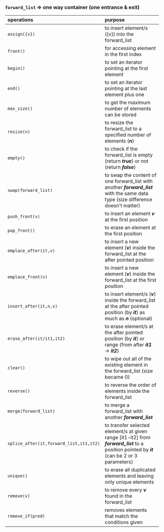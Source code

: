 ### `forward_list` &rArr; one way container (one entrance & exit) 

| operations | purpose |
|:---|:---|
`assign({v})` | to insert element/s ({v}) into the forward_list
`front()`| for accessing element in the first index
`begin()` | to set an iterator pointing at the first element
`end()` | to set an iterator pointing at the last element plus one
`max_size()` | to get the maximum number of elements can be stored
`resize(n)` | to resize the forward_list to a specified number of elements (***n***)
`empty()` | to check if the forward_list is empty (return ***true***) or not (return ***false***)
`swap(forward_list)` | to swap the content of one forward_list with another ***forward_list*** with the same data type (size difference doesn't matter)
`push_front(v)` | to insert an element ***v*** at the first position
`pop_front()` | to erase an element at the first position
`emplace_after(it,v)` | to insert a new element (***v***) inside the forward_list at the after pointed position
`emplace_front(v)` | to insert a new element (***v***) inside the forward_list at the first position
`insert_after(it,n,v)` | to insert element/s (***v***) inside the forward_list at the after pointed position (by ***it***) as much as ***n*** (optional)
`erase_after(it/it1,it2)` | to erase element/s at the after pointed position (by ***it***) or range (from after ***it1*** &rarr; ***it2***)
`clear()` | to wipe out all of the existing element in the forward_list (size became 0)
`reverse()` | to reverse the order of elements inside the forward_list
`merge(forward_list)` | to merge a forward_list with another ***forward_list***
`splice_after(it,forward_list,it1,it2)` | to transfer selected element/s at given range [it1-it2] from ***forward_list*** to a position pointed by ***it*** (can be 2 or 3 parameters)
`unique()` | to erase all duplicated elements and leaving only unique elements
`remove(v)` | to remove every ***v*** found in the forward_list
`remove_if(pred)` | removes elements that match the conditions given


